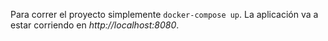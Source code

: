 Para correr el proyecto simplemente `docker-compose up`. La aplicación va a estar corriendo en *http://localhost:8080*.
